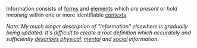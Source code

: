 Information consists of [forms](https://github.com/gcassel/Modular-Organization-Terminology/blob/master/terms/form.md) and [elements](https://github.com/gcassel/Modular-Organization-Terminology/blob/master/terms/element.md) which *are present* or *hold meaning* within one or more identifiable [contexts](https://github.com/gcassel/Modular-Organization-Terminology/blob/master/terms/context.md).

*Note: My much longer description of "information" elsewhere is gradually being updated.  It's difficult to create a root definition which accurately and sufficiently [describes](https://github.com/gcassel/Modular-Organization-Terminology/blob/master/terms/description.md) [physical](https://github.com/gcassel/Modular-Organization-Terminology/blob/master/terms/physical.md), [mental](https://github.com/gcassel/Modular-Organization-Terminology/blob/master/terms/mental.md) and [social](https://github.com/gcassel/Modular-Organization-Terminology/blob/master/terms/social.md) information.*
